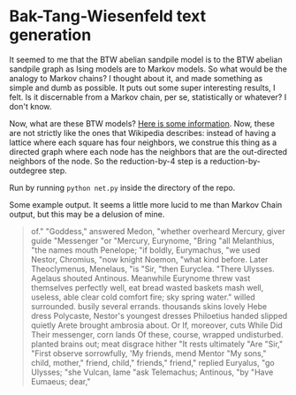 Bak-Tang-Wiesenfeld text generation
===

It seemed to me that the BTW abelian sandpile model is to the BTW abelian sandpile graph as Ising models are to Markov models. So what would be the analogy to Markov chains? I thought about it, and made something as simple and dumb as possible. It puts out some super interesting results, I felt. Is it discernable from a Markov chain, per se, statistically or whatever? I don't know.

Now, what are these BTW models? [Here is some information](http://en.wikipedia.org/wiki/Abelian_sandpile_model). Now, these are not strictly like the ones that Wikipedia describes: instead of having a lattice where each square has four neighbors, we construe this thing as a directed graph where each node has the neighbors that are the out-directed neighbors of the node. So the reduction-by-4 step is a reduction-by-outdegree step.

Run by running `python net.py` inside the directory of the repo.

Some example output. It seems a little more lucid to me than Markov Chain output, but this may be a delusion of mine.

>of." "Goddess," answered Medon, "whether overheard Mercury, giver guide "Messenger "or "Mercury, Eurynome, "Bring "all Melanthius, "the names mouth Penelope; "if boldly, Eurymachus, "we used Nestor, Chromius, "now knight Noemon, "what kind before. Later Theoclymenus, Menelaus, "is "Sir, "then Euryclea. "There Ulysses. Agelaus shouted Antinous. Meanwhile Eurynome threw vast themselves perfectly well, eat bread wasted baskets mash well, useless, able clear cold comfort fire; sky spring water." willed surrounded. busily several errands. thousands skins lovely Hebe dress Polycaste, Nestor's youngest dresses Philoetius handed slipped quietly Arete brought ambrosia about. Or If, moreover, cuts While Did Their messenger, corn lands Of these, course, wrapped undisturbed. planted brains out; meat disgrace hither "It rests ultimately "Are "Sir," "First observe sorrowfully, 'My friends, mend Mentor "My sons," child, mother," friend, child," friends," friend," replied Euryalus, "go Ulysses; "she Vulcan, lame "ask Telemachus; Antinous, "by "Have Eumaeus; dear,"  
